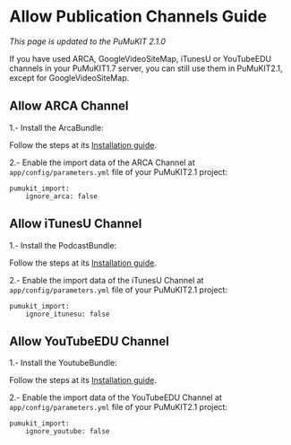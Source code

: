 # Allow Publication Channels Guide

*This page is updated to the PuMuKIT 2.1.0*

If you have used ARCA, GoogleVideoSiteMap, iTunesU or YouTubeEDU channels in your PuMuKIT1.7 server, you can still use them in PuMuKIT2.1, except for GoogleVideoSiteMap.

## Allow ARCA Channel

1.- Install the ArcaBundle:

Follow the steps at its [Installation guide](https://github.com/campusdomar/PuMuKIT2/blob/2.1.x/src/Pumukit/ArcaBundle/Resources/doc/InstallationGuide.md).

2.- Enable the import data of the ARCA Channel at `app/config/parameters.yml` file of your PuMuKIT2.1 project:

```
pumukit_import:
    ignore_arca: false
```

## Allow iTunesU Channel

1.- Install the PodcastBundle:

Follow the steps at its [Installation guide](https://github.com/campusdomar/PuMuKIT2/blob/2.1.x/src/Pumukit/PodcastBundle/Resources/doc/InstallationGuide.md).

2.- Enable the import data of the iTunesU Channel at `app/config/parameters.yml` file of your PuMuKIT2.1 project:

```
pumukit_import:
    ignore_itunesu: false
```

## Allow YouTubeEDU Channel

1.- Install the YoutubeBundle:

Follow the steps at its [Installation guide](https://github.com/teltek/PuMuKIT2-youtube-bundle/blob/1.0.0/README.md).

2.- Enable the import data of the YouTubeEDU Channel at `app/config/parameters.yml` file of your PuMuKIT2.1 project:

```
pumukit_import:
    ignore_youtube: false
```